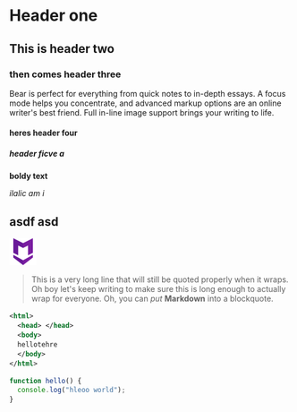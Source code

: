 # Header one 


## This is header two 


### then comes header three

Bear is perfect for everything from quick notes to in-depth essays. A focus mode helps you concentrate, and advanced markup options are an online writer's best friend. Full in-line image support brings your writing to life.

#### heres header four 

##### header ficve a

**boldy text**

*ilalic am i*

asdf asd 
---------


![alt text](https://github.com/adam-p/markdown-here/raw/master/src/common/images/icon48.png "Logo Title Text 1")

> This is a very long line that will still be quoted properly when it wraps. Oh boy let's keep writing to make sure this is long enough to actually wrap for everyone. Oh, you can *put* **Markdown** into a blockquote. 

<?prettify lang=html linenums=true?>
``` xml
<html>
  <head> </head>
  <body> 
  hellotehre
  </body>
</html>
```

``` js
function hello() {
  console.log("hleoo world");
}
```
